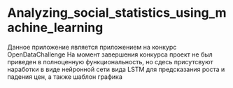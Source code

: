 # Analyzing_social_statistics_using_machine_learning
Данное приложение является приложением на конкурс OpenDataChallenge
На момент завершения конкурса проект не был приведен в полноценную функциональность, но сдесь присутсвуют наработки в виде нейронной сети вида LSTM для предсказания роста и падения цен, а также шаблон графика
